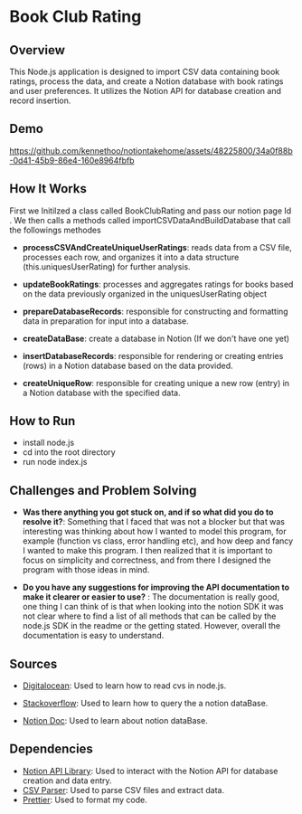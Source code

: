 # Book Club Rating 

## Overview
This Node.js application is designed to import CSV data containing book ratings, process the data, and create a Notion database with book ratings and user preferences. It utilizes the Notion API for database creation and record insertion.

## Demo 

https://github.com/kennethoo/notiontakehome/assets/48225800/34a0f88b-0d41-45b9-86e4-160e8964fbfb

## How It Works
First we Initilzed a class called BookClubRating and pass our notion page Id . We then calls a methods called importCSVDataAndBuildDatabase that call the followings methodes

- **processCSVAndCreateUniqueUserRatings**: reads data from a CSV file, processes each row, and organizes it into a data structure (this.uniquesUserRating) for further analysis.
   
- **updateBookRatings**: processes and aggregates ratings for books based on the data previously organized in the uniquesUserRating object
   
- **prepareDatabaseRecords**:  responsible for constructing and formatting data in preparation for input into a database.

- **createDataBase**: create a database in Notion (If we don't have one yet)

- **insertDatabaseRecords**: responsible for rendering or creating entries (rows) in a Notion database based on the data provided. 

- **createUniqueRow**: responsible for creating unique a new row (entry) in a Notion database with the specified data.


## How to Run
   - install node.js
   - cd into the root directory
   - run node index.js

## Challenges and Problem Solving
- **Was there anything you got stuck on, and if so what did you do to resolve it?**:
  Something that I faced that was not a blocker but that was interesting was thinking about how I wanted to model this program, for example (function vs class, error handling etc), and how deep and fancy I wanted to make this program. I then realized that it is important to focus on simplicity and correctness, and from there I designed the program with those ideas in mind.
  
- **Do you have any suggestions for improving the API documentation to make it clearer or easier to use?** :
  The documentation is really good, one thing I can think of is that when looking into the notion SDK it was not clear where to find a list of all methods that can be called by the node.js SDK in the readme or the getting stated. However, overall the documentation is easy to understand. 

## Sources
- [Digitalocean](https://www.digitalocean.com/community/tutorials/how-to-read-and-write-csv-files-in-node-js-using-node-csv): Used to learn how to read cvs in node.js.

- [Stackoverflow](https://stackoverflow.com/questions/68911829/getting-the-page-title-from-a-database-query-in-notion-api): Used to learn how to query the a notion dataBase.

- [Notion Doc](https://www.notion.so/help/intro-to-databases): Used to learn about notion dataBase.

## Dependencies
- [Notion API Library](https://github.com/makenotion/notion-sdk-js): Used to interact with the Notion API for database creation and data entry.
- [CSV Parser](https://www.npmjs.com/package/csv-parser): Used to parse CSV files and extract data.
- [Prettier](https://www.npmjs.com/package/prettier): Used to format my code.
